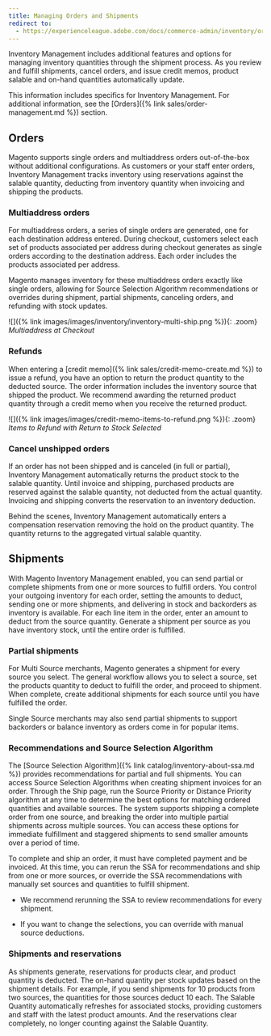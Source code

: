 ```yaml
---
title: Managing Orders and Shipments
redirect to:
  - https://experienceleague.adobe.com/docs/commerce-admin/inventory/orders/shipments.html
---
```


Inventory Management includes additional features and options for managing inventory quantities through the shipment process. As you review and fulfill shipments, cancel orders, and issue credit memos, product salable and on-hand quantities automatically update.

This information includes specifics for Inventory Management. For additional information, see the [Orders]({% link sales/order-management.md %}) section.

## Orders

Magento supports single orders and multiaddress orders out-of-the-box without additional configurations. As customers or your staff enter orders, Inventory Management tracks inventory using reservations against the salable quantity, deducting from inventory quantity when invoicing and shipping the products.

### Multiaddress orders

For multiaddress orders, a series of single orders are generated, one for each destination address entered. During checkout, customers select each set of products associated per address during checkout generates as single orders according to the destination address. Each order includes the products associated per address.

Magento manages inventory for these multiaddress orders exactly like single orders, allowing for Source Selection Algorithm recommendations or overrides during shipment, partial shipments, canceling orders, and refunding with stock updates.

![]({% link images/images/inventory/inventory-multi-ship.png %}){: .zoom}
_Multiaddress at Checkout_

### Refunds

When entering a [credit memo]({% link sales/credit-memo-create.md %}) to issue a refund, you have an option to return the product quantity to the deducted source. The order information includes the inventory source that shipped the product. We recommend awarding the returned product quantity through a credit memo when you receive the returned product.

![]({% link images/images/credit-memo-items-to-refund.png %}){: .zoom}
_Items to Refund with Return to Stock Selected_

### Cancel unshipped orders

If an order has not been shipped and is canceled (in full or partial), Inventory Management automatically returns the product stock to the salable quantity. Until invoice and shipping, purchased products are reserved against the salable quantity, not deducted from the actual quantity. Invoicing and shipping converts the reservation to an inventory deduction.

Behind the scenes, Inventory Management automatically enters a compensation reservation removing the hold on the product quantity. The quantity returns to the aggregated virtual salable quantity.

## Shipments

With Magento Inventory Management enabled, you can send partial or complete shipments from one or more sources to fulfill orders. You control your outgoing inventory for each order, setting the amounts to deduct, sending one or more shipments, and delivering in stock and backorders as inventory is available. For each line item in the order, enter an amount to deduct from the source quantity. Generate a shipment per source as you have inventory stock, until the entire order is fulfilled.

### Partial shipments

For Multi Source merchants, Magento generates a shipment for every source you select. The general workflow allows you to select a source, set the products quantity to deduct to fulfill the order, and proceed to shipment. When complete, create additional shipments for each source until you have fulfilled the order.

Single Source merchants may also send partial shipments to support backorders or balance inventory as orders come in for popular items.

### Recommendations and Source Selection Algorithm

The [Source Selection Algorithm]({% link catalog/inventory-about-ssa.md %}) provides recommendations for partial and full shipments. You can access Source Selection Algorithms when creating shipment invoices for an order. Through the Ship page, run the Source Priority or Distance Priority algorithm at any time to determine the best options for matching ordered quantities and available sources. The system supports shipping a complete order from one source, and breaking the order into multiple partial shipments across multiple sources. You can access these options for immediate fulfillment and staggered shipments to send smaller amounts over a period of time.

To complete and ship an order, it must have completed payment and be invoiced. At this time, you can rerun the SSA for recommendations and ship from one or more sources, or override the SSA recommendations with manually set sources and quantities to fulfill shipment.

- We recommend rerunning the SSA to review recommendations for every shipment.

- If you want to change the selections, you can override with manual source deductions.

### Shipments and reservations

As shipments generate, reservations for products clear, and product quantity is deducted. The on-hand quantity per stock updates based on the shipment details. For example, if you send shipments for 10 products from two sources, the quantities for those sources deduct 10 each. The Salable Quantity automatically refreshes for associated stocks, providing customers and staff with the latest product amounts. And the reservations clear completely, no longer counting against the Salable Quantity.
